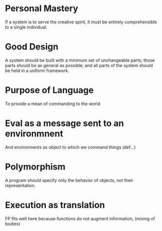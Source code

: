 # Personal Mastery

If a system is to serve the creative spirit, it must be entirely comprehensible to a single individual.

# Good Design
A system should be built with a minimum set of unchangeable parts; those parts should be as general as possible; and all parts of the system should be held in a uniform framework.


# Purpose of Language
To provide a mean of commanding to the world

# Eval as a message sent to an environmnent
And environments as object to which we command things (def...)


# Polymorphism
A program should specify only the behavior of objects, not their representation.

# Execution as translation
FP fits well here because functions do not augment information, (mixing of bodies)
